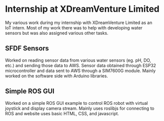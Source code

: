 # Internship at XDreamVenture Limited
My various work during my internship with XDreamVenture Limited as an IoT intern. Most of my work there was to help with developing water sensors but was also assigned various other tasks.

## SFDF Sensors
Worked on reading sensor data from various water sensors (eg. pH, DO, etc.) and sending those data to AWS. Sensor data obtained through ESP32 microcontroller and data sent to AWS through a SIM7600G module. Mainly worked on the software side with Arduino libraries.

## Simple ROS GUI
Worked on a simple ROS GUI example to control ROS robot with virtual joystick and display camera stream. Mainly uses roslibjs for connecting to ROS and website uses basic HTML, CSS, and javascript.